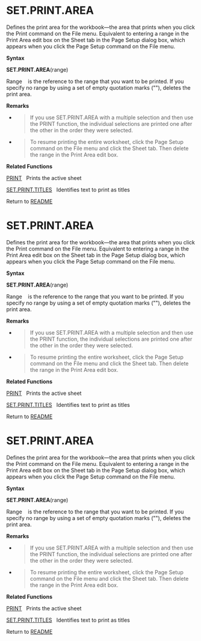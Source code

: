 # SET.PRINT.AREA

Defines the print area for the workbook&mdash;the area that prints when
you click the Print command on the File menu. Equivalent to entering a
range in the Print Area edit box on the Sheet tab in the Page Setup
dialog box, which appears when you click the Page Setup command on the
File menu.

**Syntax**

**SET.PRINT.AREA**(range)

Range&nbsp;&nbsp;&nbsp;&nbsp;is the reference to the range that you want
to be printed. If you specify no range by using a set of empty quotation
marks (""), deletes the print area.

**Remarks**

  - > If you use SET.PRINT.AREA with a multiple selection and then use
    > the PRINT function, the individual selections are printed one
    > after the other in the order they were selected.

  - > To resume printing the entire worksheet, click the Page Setup
    > command on the File menu and click the Sheet tab. Then delete the
    > range in the Print Area edit box.


**Related Functions**

[PRINT](PRINT.md)&nbsp;&nbsp;&nbsp;Prints the active sheet

[SET.PRINT.TITLES](SET.PRINT.TITLES.md)&nbsp;&nbsp;&nbsp;Identifies text to print as titles



Return to [README](README.md#S)

# SET.PRINT.AREA

Defines the print area for the workbook&mdash;the area that prints when
you click the Print command on the File menu. Equivalent to entering a
range in the Print Area edit box on the Sheet tab in the Page Setup
dialog box, which appears when you click the Page Setup command on the
File menu.

**Syntax**

**SET.PRINT.AREA**(range)

Range&nbsp;&nbsp;&nbsp;&nbsp;is the reference to the range that you want
to be printed. If you specify no range by using a set of empty quotation
marks (""), deletes the print area.

**Remarks**

  - > If you use SET.PRINT.AREA with a multiple selection and then use
    > the PRINT function, the individual selections are printed one
    > after the other in the order they were selected.

  - > To resume printing the entire worksheet, click the Page Setup
    > command on the File menu and click the Sheet tab. Then delete the
    > range in the Print Area edit box.


**Related Functions**

[PRINT](PRINT.md)&nbsp;&nbsp;&nbsp;Prints the active sheet

[SET.PRINT.TITLES](SET.PRINT.TITLES.md)&nbsp;&nbsp;&nbsp;Identifies text to print as titles



Return to [README](README.md#S)

# SET.PRINT.AREA

Defines the print area for the workbook&mdash;the area that prints when
you click the Print command on the File menu. Equivalent to entering a
range in the Print Area edit box on the Sheet tab in the Page Setup
dialog box, which appears when you click the Page Setup command on the
File menu.

**Syntax**

**SET.PRINT.AREA**(range)

Range&nbsp;&nbsp;&nbsp;&nbsp;is the reference to the range that you want
to be printed. If you specify no range by using a set of empty quotation
marks (""), deletes the print area.

**Remarks**

  - > If you use SET.PRINT.AREA with a multiple selection and then use
    > the PRINT function, the individual selections are printed one
    > after the other in the order they were selected.

  - > To resume printing the entire worksheet, click the Page Setup
    > command on the File menu and click the Sheet tab. Then delete the
    > range in the Print Area edit box.


**Related Functions**

[PRINT](PRINT.md)&nbsp;&nbsp;&nbsp;Prints the active sheet

[SET.PRINT.TITLES](SET.PRINT.TITLES.md)&nbsp;&nbsp;&nbsp;Identifies text to print as titles



Return to [README](README.md#S)

